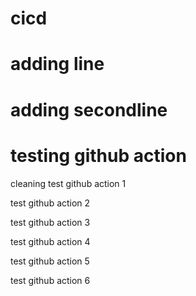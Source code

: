 # cicd
# adding line
# adding secondline
# testing github action

cleaning
test github action 1

test github action 2

test github action 3

test github action 4

test github action 5

test github action 6
